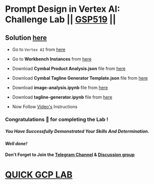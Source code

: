 # Prompt Design in Vertex AI: Challenge Lab || [GSP519](https://www.cloudskillsboost.google/focuses/86504?parent=catalog) ||

## Solution [here](https://youtu.be/9zj5Vtd8yWA)

* Go to `Vertex AI` from [here](https://console.cloud.google.com/vertex-ai)

* Go to **Workbench Instances** from [here](https://console.cloud.google.com/vertex-ai/workbench/instances?)

* Download **Cymbal Product Analysis.json** file from [here](https://drive.google.com/uc?export=download&id=1lwLQOO6-BOE00j9aNochg-sPmSBQ7FSm)

* Download **Cymbal Tagline Generator Template.json** file from [here](https://drive.google.com/uc?export=download&id=1FWwb2Gqd7rlJEIsc2Uyl_LLGlb-dTzA1)

* Download **image-analysis.ipynb** file from [here](https://drive.google.com/uc?export=download&id=1GNb1gEREBvD2s5GBGy1q6fqVtWVka4KL)

* Download **tagline-generator.ipynb** file from [here](https://drive.google.com/uc?export=download&id=1yxaed9gBKbHt2A7v5wHfOmZe51IN1yot)

* Now Follow [Video's](https://youtu.be/9zj5Vtd8yWA) Instructions

### Congratulations 🎉 for completing the Lab !

##### *You Have Successfully Demonstrated Your Skills And Determination.*

#### *Well done!*

#### Don't Forget to Join the [Telegram Channel](https://t.me/quickgcplab) & [Discussion group](https://t.me/quickgcplabchats)

# [QUICK GCP LAB](https://www.youtube.com/@quickgcplab)
